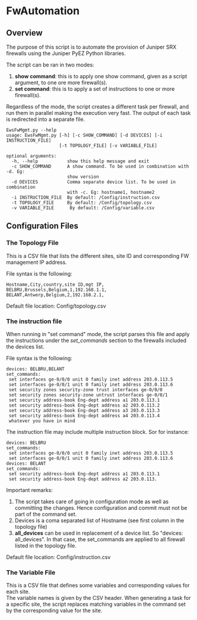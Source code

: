 # FwAutomation
## Overview

The purpose of this script is to automate the provision of Juniper SRX firewalls using the Juniper PyEZ Python libraries.

The script can be ran in two modes:
1. **show command**: this is to apply one show command, given as a script argument, to one ore more firewall(s).
2. **set command**: this is to apply a set of instructions to one or more firewall(s).

Regardless of the mode, the script creates a different task per firewall, and run them in parallel making the execution very fast. The output of each task is redirected into a separate file. 

```
EwsFwMgmt.py --help
usage: EwsFwMgmt.py [-h] [-c SHOW_COMMAND] [-d DEVICES] [-i INSTRUCTION_FILE]
                    [-t TOPOLOGY_FILE] [-v VARIABLE_FILE]

optional arguments:
  -h, --help           show this help message and exit
  -c SHOW_COMMAND      A show command. To be used in combination with -d. Eg:
                       show version
  -d DEVICES           Comma separate device list. To be used in combination
                       with -c. Eg: hostname1, hostname2
  -i INSTRUCTION_FILE  By default: /Config/instruction.csv
  -t TOPOLOGY_FILE     By default: /Config/topology.csv
  -v VARIABLE_FILE      By default: /Config/variable.csv
  ```


## Configuration Files
### The Topology File

This is a CSV file that lists the different sites, site ID and corresponding FW management IP address.

File syntax is the following:
```
Hostname,City,country,site ID,mgt IP,
BELBRU,Brussels,Belgium,1,192.168.1.1,
BELANT,Antwerp,Belgium,2,192.168.2.1,
```

Default file location: Config/topology.csv


### The instruction file

When running in "set command" mode, the script parses this file and apply the instructions under the *set_commands* section to the firewalls included the devices list.  

File syntax is the following:
```
devices: BELBRU,BELANT
set_commands:
 set interfaces ge-0/0/0 unit 0 family inet address 203.0.113.5
 set interfaces ge-0/0/1 unit 0 family inet address 203.0.113.6
 set security zones security-zone trust interfaces ge-0/0/0
 set security zones security-zone untrust interfaces ge-0/0/1
 set security address-book Eng-dept address a1 203.0.113.1
 set security address-book Eng-dept address a2 203.0.113.2
 set security address-book Eng-dept address a3 203.0.113.3
 set security address-book Eng-dept address a4 203.0.113.4
 whatever you have in mind
```

The instruction file may include multiple instruction block. Sor for instance:
```
devices: BELBRU
set_commands:
 set interfaces ge-0/0/0 unit 0 family inet address 203.0.113.5
 set interfaces ge-0/0/1 unit 0 family inet address 203.0.113.6
devices: BELANT
set_commands:
 set security address-book Eng-dept address a1 203.0.113.1
 set security address-book Eng-dept address a2 203.0.113.
```

Important remarks:
1. The script takes care of going in configuration mode as well as committing the changes. Hence configuration and commit must not be part of the command set.
2. Devices is a coma separated list of Hostname (see first column in the topology file)
3. **all_devices** can be used in replacement of a device list. So "devices: all_devices". In that case, the set_commands are applied to all firewall listed in the topology file. 

Default file location: Config/instruction.csv

### The Variable File
This is a CSV file that defines some variables and corresponding values for each site.  
The variable names is given by the CSV header. When generating a task for a specific site, the script replaces matching variables in the command set by the corresponding value for the site. 
